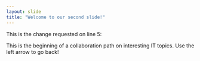 ```yaml
---
layout: slide
title: "Welcome to our second slide!"
---
```

This is the change requested on line 5: 

This is the beginning of a collaboration path on interesting IT topics.
Use the left arrow to go back!
